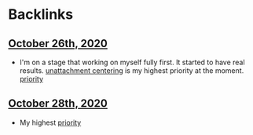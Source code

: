 
# Backlinks
## [October 26th, 2020](<October 26th, 2020.md>)
- I'm on a stage that working on myself fully first. It started to have real results. [unattachment centering](<unattachment centering.md>) is my highest priority at the moment. [priority](<priority.md>)

## [October 28th, 2020](<October 28th, 2020.md>)
- My highest [priority](<priority.md>)

